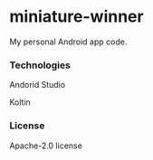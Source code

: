 # miniature-winner

My personal Android app code. 

### Technologies

Andorid Studio 

Koltin 

### License

Apache-2.0 license
